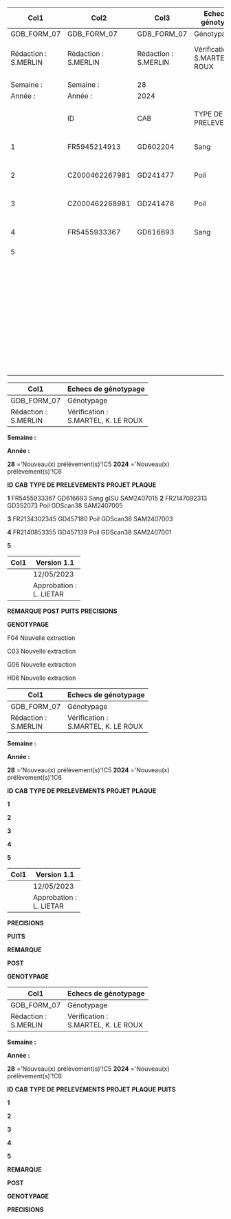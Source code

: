 |Col1|Col2|Col3|Echecs de génotypage|Col5|Col6|Col7|Version 1.1|Col9|Col10|Col11|
|---|---|---|---|---|---|---|---|---|---|---|
|GDB_FORM_07|GDB_FORM_07|GDB_FORM_07|Génotypage|Génotypage|Génotypage|Génotypage|12/05/2023|12/05/2023|||
|Rédaction :<br>S.MERLIN|Rédaction :<br>S.MERLIN|Rédaction :<br>S.MERLIN|Vérification :<br>S.MARTEL, K. LE ROUX|Vérification :<br>S.MARTEL, K. LE ROUX|Vérification :<br>S.MARTEL, K. LE ROUX|Vérification :<br>S.MARTEL, K. LE ROUX|Approbation :<br>L. LIETAR|Approbation :<br>L. LIETAR|||
||||||||||||
|Semaine :|Semaine :|28|||||||||
|Année :|Année :|2024|||||||||
||||||||||||
||ID|CAB|TYPE DE PRELEVEMENTS|PROJET|PLAQUE|PUITS|REMARQUE POST<br>GENOTYPAGE|PRECISIONS|||
|1|FR5945214913|GD602204|Sang|gISU|SAM2407007|A01|Nouveau pvt autre que sang||||
|2|CZ000462267981|GD241477|Poil|FICATION GEN|SAM2407014|E09|Nouveau pvt|WG7176733-MSA7_F09 --> bloqué|WG7176733-MSA7_F09 --> bloqué|WG7176733-MSA7_F09 --> bloqué|
|3|CZ000462268981|GD241478|Poil|FICATION GEN|SAM2407014|F09|Nouveau pvt W|G7176733-MSA7_E09 --> bloqué|G7176733-MSA7_E09 --> bloqué|G7176733-MSA7_E09 --> bloqué|
|4|FR5455933367|GD616693|Sang|gISU|SAM2407015|F04|Nouveau pvt autre que sang|jumeau|||
|5|||||||||||
||||||||||||
||||||||||||
||||||||||||
||||||||||||
||||||||||||
||||||||||||
||||||||||||
||||||||||||
||||||||||||
||||||||||||
||||||||||||
||||||||||||
||||||||||||
||||||||||||
||||||||||||
||||||||||||
||||||||||||
||||||||||||
||||||||||||
||||||||||||
||||||||||||
||||||||||||
||||||||||||
||||||||||||
||||||||||||
||||||||||||
||||||||||||
||||||||||||
||||||||||||
||||||||||||
||||||||||||
||||||||||||
||||||||||||
||||||||||||
||||||||||||
||||||||||||
||||||||||||
||||||||||||
||||||||||||
||||||||||||
||||||||||||
|||||||||1/1|||

|Col1|Echecs de génotypage|
|---|---|
|GDB_FORM_07|Génotypage|
|Rédaction :<br>S.MERLIN|Vérification :<br>S.MARTEL, K. LE ROUX|


**Semaine :**

**Année :**


**28** ='Nouveau(x) prélèvement(s)'!C5
**2024** ='Nouveau(x) prélèvement(s)'!C6


**ID** **CAB** **TYPE DE PRELEVEMENTS** **PROJET** **PLAQUE**

**1** FR5455933367 GD616693 Sang gISU SAM2407015
**2** FR2147092313 GD352073 Poil GDScan38 SAM2407005

**3** FR2134302345 GD457180 Poil GDScan38 SAM2407003

**4** FR2140853355 GD457139 Poil GDScan38 SAM2407001

**5**

|Col1|Version 1.1|
|---|---|
||12/05/2023|
||Approbation :<br>L. LIETAR|


**REMARQUE POST**
**PUITS** **PRECISIONS**

**GENOTYPAGE**

F04 Nouvelle extraction

C03 Nouvelle extraction

G06 Nouvelle extraction

H06 Nouvelle extraction

|Col1|Echecs de génotypage|
|---|---|
|GDB_FORM_07|Génotypage|
|Rédaction :<br>S.MERLIN|Vérification :<br>S.MARTEL, K. LE ROUX|


**Semaine :**

**Année :**


**28** ='Nouveau(x) prélèvement(s)'!C5
**2024** ='Nouveau(x) prélèvement(s)'!C6


**ID** **CAB** **TYPE DE PRELEVEMENTS** **PROJET** **PLAQUE**


**1**

**2**

**3**

**4**

**5**

|Col1|Version 1.1|
|---|---|
||12/05/2023|
||Approbation :<br>L. LIETAR|


**PRECISIONS**


**PUITS**


**REMARQUE**

**POST**

**GENOTYPAGE**

|Col1|Echecs de génotypage|
|---|---|
|GDB_FORM_07|Génotypage|
|Rédaction :<br>S.MERLIN|Vérification :<br>S.MARTEL, K. LE ROUX|


**Semaine :**

**Année :**


**28** ='Nouveau(x) prélèvement(s)'!C5
**2024** ='Nouveau(x) prélèvement(s)'!C6


**ID** **CAB** **TYPE DE PRELEVEMENTS** **PROJET** **PLAQUE** **PUITS**


**1**

**2**

**3**

**4**

**5**

**REMARQUE**


**POST**

**GENOTYPAGE**


**PRECISIONS**

